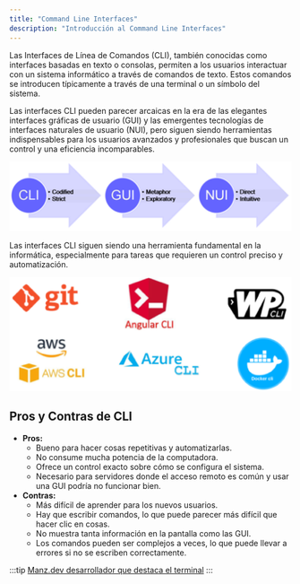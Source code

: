 ```yaml
---
title: "Command Line Interfaces"
description: "Introducción al Command Line Interfaces"
---
```


Las Interfaces de Línea de Comandos (CLI), también conocidas como interfaces basadas en texto o consolas, permiten a los usuarios interactuar con un sistema informático a través de comandos de texto. Estos comandos se introducen típicamente a través de una terminal o un símbolo del sistema.

Las interfaces CLI pueden parecer arcaicas en la era de las elegantes interfaces gráficas de usuario (GUI) y las emergentes tecnologías de interfaces naturales de usuario (NUI), pero siguen siendo herramientas indispensables para los usuarios avanzados y profesionales que buscan un control y una eficiencia incomparables.

![Interfaces](../../../assets/ut3/interfaces.png)

Las interfaces CLI siguen siendo una herramienta fundamental en la informática, especialmente para tareas que requieren un control preciso y automatización.

![CLI Interfaces](../../../assets/ut3/cli_services.png)

## Pros y Contras de CLI
- **Pros:**
  - Bueno para hacer cosas repetitivas y automatizarlas.
  - No consume mucha potencia de la computadora.
  - Ofrece un control exacto sobre cómo se configura el sistema.
  - Necesario para servidores donde el acceso remoto es común y usar una GUI podría no funcionar bien.
- **Contras:**
  - Más difícil de aprender para los nuevos usuarios.
  - Hay que escribir comandos, lo que puede parecer más difícil que hacer clic en cosas.
  - No muestra tanta información en la pantalla como las GUI.
  - Los comandos pueden ser complejos a veces, lo que puede llevar a errores si no se escriben correctamente.

:::tip
[Manz.dev desarrollador que destaca el terminal](https://manz.dev)
:::